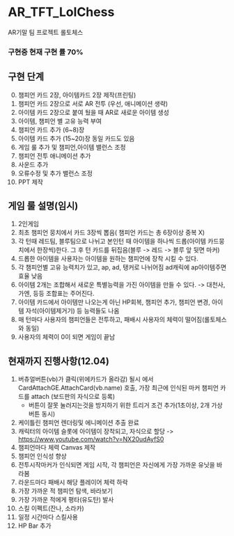 # AR_TFT_LolChess
AR기말 팀 프로젝트 롤토체스

### 구현중 현재 구현 률 70% 

## 구현 단계
0. 챔피언 카드 2장, 아이템카드 2장 제작(프린팅)
1. 챔피언 카드 2장으로 서로 AR 전투 (우선, 애니메이션 생략)
2. 아이템 카드 2장으로 붙여 뒀을 때 AR로 새로운 아이템 생성
3. 아이템, 챔피언 별 고유 능력 부여
4. 챔피언 카드 추가 (6~8)장
5. 아이템 카드 추가 (15~20)장 동일 카드도 있음
6. 게임 룰 추가 및 챔피언,아이템 밸런스 조정
7. 챔피언 전투 애니메이션 추가
8. 사운드 추가
9. 오류수정 및 추가 밸런스 조정
10. PPT 제작 

## 게임 룰 설명(임시)
1. 2인게임
2. 최초 챔피언 뭉치에서 카드 3장씩 뽑음( 챔피언 카드는 총 6장이상 중복 X) 
3. 각 턴때 레드팀, 블루팀으로 나뉘고 본인턴 때 아이템을 하나씩 드롭(아이템 카드뭉치에서 한장씩)한다. 그 후 턴 카드를 뒤집음(블루 -> 레드 -> 블루 앞 뒷면 마커)
4. 드롭한 아이템을 사용자는 아이템을 원하는 챔피언에 장착 시킬 수 있다.
5. 각 챔피언별 고유 능력치가 있고, ap, ad, 탱커로 나뉘어짐 ad캐릭에 ap아이템주면 효율 낮음
6. 아이템 2개는 조합해서 새로운 특별능력을 가진 아이템을 만들 수 있다. -> 대천사, 가엔, 등등 조합표는 주어진다.
7. 아이템 카드에서 아이템만 나오는게 아닌 HP회복, 챔피언 추가, 챔피언 변경, 아이템 자석(아이템제거기) 등 능력들도 나옴
8. 매 턴마다 사용자의 챔피언들은 전투하고, 패배시 사용자의 체력이 떨어짐(롤토체스와 동일)
9. 사용자의 체력이 0이 되면 게임이 끝남

## 현재까지 진행사항(12.04)   
1. 버츄얼버튼(vb)가 클릭(위에카드가 올라감) 될시 에서 CardAttachGE.AttachCard(vb.name) 호출, 가장 최근에 인식된 마커 챔피언 카드를 attach (보드판의 자식으로 등록)
   - 버튼이 잘못 눌러지는것을 방지하기 위한 트리거 조건 추가(1초이상, 2개 가상 버튼 동시)
2. 케이틀린 챔피언 렌더링및 에니메이션 추출 완료
3. 캐릭터의 아이템 슬롯에 아이템이 장착되고, 자식으로 할당  -> https://www.youtube.com/watch?v=NX20udAyfS0
4. 챔피언마다 체력 Canvas 제작   
5. 챔피언 인식성 향상
6. 전투시작마커가 인식되면 게임 시작, 각 챔피언은 자신에게 가장 가까운 유닛을 바라봄
7. 라운드마다 패배시 해당 플레이어 체력 하락
8. 가장 가까운 적 챔피언 탐색, 바라보기
9. 가장 가까운 적에게 평타(유도탄) 발사
10. 스킬 이펙트(잔나, 소라카)
11. 일정 시간마다 스킬사용
12. HP Bar 추가
